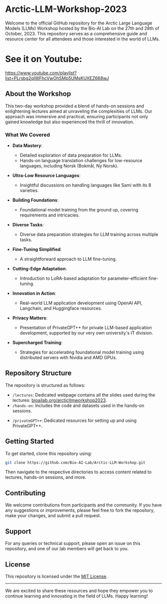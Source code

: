# Arctic-LLM-Workshop-2023
Welcome to the official GitHub repository for the Arctic Large Language Models (LLMs) Workshop hosted by the Bio-AI Lab on the 27th and 28th of October, 2023. This repository serves as a comprehensive guide and resource center for all attendees and those interested in the world of LLMs.

# See it on Youtube: 
https://www.youtube.com/playlist?list=PLrsbg2qIWFhcVwOhSMp5UMsKUXEZ668wJ

## About the Workshop
This two-day workshop provided a blend of hands-on sessions and enlightening lectures aimed at unraveling the complexities of LLMs. Our approach was immersive and practical, ensuring participants not only gained knowledge but also experienced the thrill of innovation.

### What We Covered

- **Data Mastery**: 
  - Detailed exploration of data preparation for LLMs.
  - Hands-on language translation challenges for low-resource languages, including Norsk (Bokmål, Ny Norsk).

- **Ultra-Low Resource Languages**: 
  - Insightful discussions on handling languages like Sami with its 8 varieties.

- **Building Foundations**: 
  - Foundational model training from the ground up, covering requirements and intricacies.

- **Diverse Tasks**: 
  - Diverse data preparation strategies for LLM training across multiple tasks.

- **Fine-Tuning Simplified**: 
  - A straightforward approach to LLM fine-tuning.

- **Cutting-Edge Adaptation**: 
  - Introduction to LoRA-based adaptation for parameter-efficient fine-tuning.

- **Innovation in Action**: 
  - Real-world LLM application development using OpenAI API, Langchain, and Huggingface resources.

- **Privacy Matters**: 
  - Presentation of PrivateGPT++ for private LLM-based application development, supported by our very own university's IT division.

- **Supercharged Training**: 
  - Strategies for accelerating foundational model training using distributed servers with Nvidia and AMD GPUs.

## Repository Structure

The repository is structured as follows:

- `/lectures`: Dedicated webpage contains all the slides used during the lectures: [bioailab.org/arcticllmworkshop2023](https://www.bioailab.org/arcticllmworkshop2023).
- `/hands-on`: Includes the code and datasets used in the hands-on sessions.
<!--- - `/resources`: A collection of additional resources, such as reading lists and links to tools and frameworks. --->
- `/privateGPT++`: Dedicated resources for setting up and using PrivateGPT++.
<!--- - `/acceleration`: Documentation and scripts for training acceleration on distributed servers. --->

## Getting Started

To get started, clone this repository using:

```bash
git clone https://github.com/Bio-AI-Lab/Arctic-LLM-Workshop.git
```

Then navigate to the respective directories to access content related to lectures, hands-on sessions, and more.

## Contributing

We welcome contributions from participants and the community. If you have any suggestions or improvements, please feel free to fork the repository, make your changes, and submit a pull request.

## Support

For any queries or technical support, please open an issue on this repository, and one of our lab members will get back to you.

## License

This repository is licensed under the [MIT License](LICENSE.md).

---

We are excited to share these resources and hope they empower you to continue learning and innovating in the field of LLMs. Happy learning!
